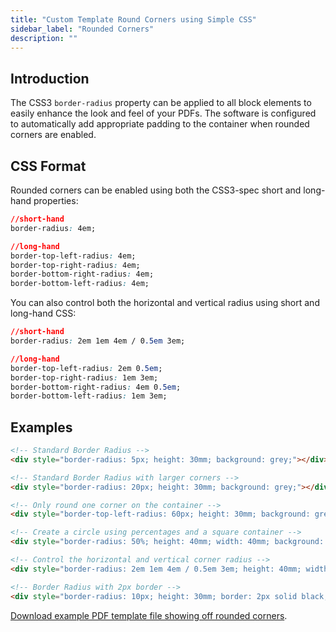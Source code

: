 ```yaml
---
title: "Custom Template Round Corners using Simple CSS"
sidebar_label: "Rounded Corners"
description: ""
---
```


## Introduction

The CSS3 `border-radius` property can be applied to all block elements to easily enhance the look and feel of your PDFs. The software is configured to automatically add appropriate padding to the container when rounded corners are enabled.

## CSS Format

Rounded corners can be enabled using both the CSS3-spec short and long-hand properties:

```css
//short-hand
border-radius: 4em;

//long-hand
border-top-left-radius: 4em;
border-top-right-radius: 4em;
border-bottom-right-radius: 4em;
border-bottom-left-radius: 4em;
```

You can also control both the horizontal and vertical radius using short and long-hand CSS:

```css
//short-hand
border-radius: 2em 1em 4em / 0.5em 3em;

//long-hand
border-top-left-radius: 2em 0.5em;
border-top-right-radius: 1em 3em;
border-bottom-right-radius: 4em 0.5em;
border-bottom-left-radius: 1em 3em;
```

## Examples

```html
<!-- Standard Border Radius -->
<div style="border-radius: 5px; height: 30mm; background: grey;"></div>

<!-- Standard Border Radius with larger corners -->
<div style="border-radius: 20px; height: 30mm; background: grey;"></div>

<!-- Only round one corner on the container -->
<div style="border-top-left-radius: 60px; height: 30mm; background: grey;"></div>

<!-- Create a circle using percentages and a square container -->
<div style="border-radius: 50%; height: 40mm; width: 40mm; background: grey;"></div>

<!-- Control the horizontal and vertical corner radius -->
<div style="border-radius: 2em 1em 4em / 0.5em 3em; height: 40mm; width: 40mm; background: grey;"></div>

<!-- Border Radius with 2px border -->
<div style="border-radius: 10px; height: 30mm; border: 2px solid black;"></div>
```	

[Download example PDF template file showing off rounded corners](https://gist.github.com/jakejackson1/c3b8202c29b768741ea7).
